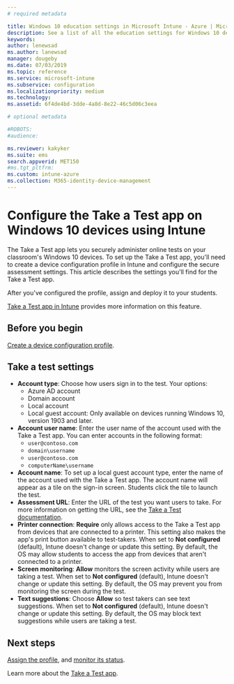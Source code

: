 ```yaml
---
# required metadata

title: Windows 10 education settings in Microsoft Intune - Azure | Microsoft Docs
description: See a list of all the education settings for Windows 10 devices. Use these settings in a device configuration profile with the Take a Test app, choose how users or students sign in, monitor the screen during the test, and more in Intune.
keywords:
author: lenewsad
ms.author: lanewsad
manager: dougeby
ms.date: 07/03/2019
ms.topic: reference
ms.service: microsoft-intune
ms.subservice: configuration
ms.localizationpriority: medium
ms.technology:
ms.assetid: 6f4de4bd-3dde-4a8d-8e22-46c5d06c3eea

# optional metadata

#ROBOTS:
#audience:

ms.reviewer: kakyker  
ms.suite: ems
search.appverid: MET150
#ms.tgt_pltfrm:
ms.custom: intune-azure
ms.collection: M365-identity-device-management
---
```


# Configure the Take a Test app on Windows 10 devices using Intune

The Take a Test app lets you securely administer online tests on your classroom's Windows 10 devices. To set up the Take a Test app, you'll need to create a device configuration profile in Intune and configure the secure assessment settings. This article describes the settings you'll find for the Take a Test app. 

After you've configured the profile, assign and deploy it to your students. 

[Take a Test app in Intune](education-settings-configure.md) provides more information on this feature.

## Before you begin

[Create a device configuration profile](education-settings-configure.md#create-a-device-profile).

## Take a test settings

- **Account type**: Choose how users sign in to the test. Your options:
  - Azure AD account
  - Domain account
  - Local account
  - Local guest account: Only available on devices running Windows 10, version 1903 and later.
- **Account user name**: Enter the user name of the account used with the Take a Test app. You can enter accounts in the following format:
  - `user@contoso.com`
  - `domain\username`
  - `user@contoso.com`
  - `computerName\username`
- **Account name**: To set up a local guest account type, enter the name of the account used with the Take a Test app. The account name will appear as a tile on the sign-in screen. Students click the tile to launch the test.​  
- **Assessment URL**: Enter the URL of the test you want users to take. For more information on getting the URL, see the [Take a Test documentation](/education/windows/take-tests-in-windows-10).
- **Printer connection**: **Require** only allows access to the Take a Test app from devices that are connected to a printer. This setting also makes the app's print button available to test-takers. When set to **Not configured** (default), Intune doesn't change or update this setting. By default, the OS may allow students to access the app from devices that aren't connected to a printer.​  
- **Screen monitoring**: **Allow** monitors the screen activity while users are taking a test. When set to **Not configured** (default), Intune doesn't change or update this setting. By default, the OS may prevent you from monitoring the screen during the test.
- **Text suggestions**: Choose **Allow** so test takers can see text suggestions. When set to **Not configured** (default), Intune doesn't change or update this setting. By default, the OS may block text suggestions while users are taking a test.

## Next steps

[Assign the profile](device-profile-assign.md), and [monitor its status](device-profile-monitor.md).

Learn more about the [Take a Test app](education-settings-configure.md).
